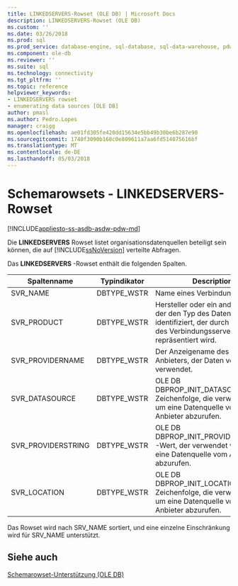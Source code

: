 ```yaml
---
title: LINKEDSERVERS-Rowset (OLE DB) | Microsoft Docs
description: LINKEDSERVERS-Rowset (OLE DB)
ms.custom: ''
ms.date: 03/26/2018
ms.prod: sql
ms.prod_service: database-engine, sql-database, sql-data-warehouse, pdw
ms.component: ole-db
ms.reviewer: ''
ms.suite: sql
ms.technology: connectivity
ms.tgt_pltfrm: ''
ms.topic: reference
helpviewer_keywords:
- LINKEDSERVERS rowset
- enumerating data sources [OLE DB]
author: pmasl
ms.author: Pedro.Lopes
manager: craigg
ms.openlocfilehash: ae01fd305fe420dd15634e5bb49b30be6b287e90
ms.sourcegitcommit: 1740f3090b168c0e809611a7aa6fd514075616bf
ms.translationtype: MT
ms.contentlocale: de-DE
ms.lasthandoff: 05/03/2018
---
```

# <a name="schema-rowsets---linkedservers-rowset"></a>Schemarowsets - LINKEDSERVERS-Rowset
[!INCLUDE[appliesto-ss-asdb-asdw-pdw-md](../../../includes/appliesto-ss-asdb-asdw-pdw-md.md)]

  Die **LINKEDSERVERS** Rowset listet organisationsdatenquellen beteiligt sein können, die auf [!INCLUDE[ssNoVersion](../../../includes/ssnoversion-md.md)] verteilte Abfragen.  
  
 Das **LINKEDSERVERS** -Rowset enthält die folgenden Spalten.  
  
|Spaltenname|Typindikator|Description|  
|-----------------|--------------------|-----------------|  
|SVR_NAME|DBTYPE_WSTR|Name eines Verbindungsservers|  
|SVR_PRODUCT|DBTYPE_WSTR|Hersteller oder ein anderer Name, der den Typ des Datenspeichers identifiziert, der durch den Namen des Verbindungsservers repräsentiert wird.|  
|SVR_PROVIDERNAME|DBTYPE_WSTR|Der Anzeigename des OLE DB-Anbieters, der Daten vom Server verwendet.|  
|SVR_DATASOURCE|DBTYPE_WSTR|OLE DB DBPROP_INIT_DATASOURCE-Zeichenfolge, die verwendet wird, um eine Datenquelle vom Anbieter abzurufen.|  
|SVR_PROVIDERSTRING|DBTYPE_WSTR|OLE DB DBPROP_INIT_PROVIDERSTRING-Wert, der verwendet wird, um eine Datenquelle vom Anbieter abzurufen.|  
|SVR_LOCATION|DBTYPE_WSTR|OLE DB DBPROP_INIT_LOCATION-Zeichenfolge, die verwendet wird, um eine Datenquelle vom Anbieter abzurufen.|  
  
 Das Rowset wird nach SRV_NAME sortiert, und eine einzelne Einschränkung wird für SRV_NAME unterstützt.  
  
## <a name="see-also"></a>Siehe auch  
 [Schemarowset-Unterstützung &#40;OLE DB&#41;](../../oledb/ole-db/schema-rowset-support-ole-db.md)  
  
  
